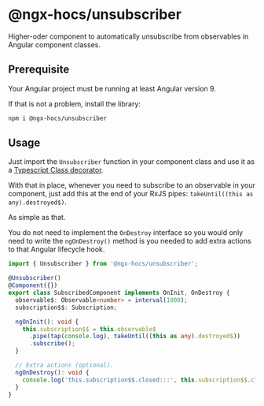 # @ngx-hocs/unsubscriber

Higher-oder component to automatically unsubscribe from observables in Angular component classes.

## Prerequisite

Your Angular project must be running at least Angular version 9.

If that is not a problem, install the library:

```bash
npm i @ngx-hocs/unsubscriber
```

## Usage

Just import the `Unsubscriber` function in your component class and use it as a [Typescript Class decorator](https://www.typescriptlang.org/docs/handbook/decorators.html#class-decorators).

With that in place, whenever you need to subscribe to an observable in your component, just add this at the end of your RxJS pipes: `takeUntil((this as any).destroyed$)`.

As simple as that.

You do not need to implement the `OnDestroy` interface so you would only need to write the `ngOnDestroy()` method is you needed to add extra actions to that Angular lifecycle hook.

```ts
import { Unsubscriber } from '@ngx-hocs/unsubscriber';

@Unsubscriber()
@Component({})
export class SubscribedComponent implements OnInit, OnDestroy {
  observable$: Observable<number> = interval(1000);
  subscription$$: Subscription;

  ngOnInit(): void {
    this.subscription$$ = this.observable$
      .pipe(tap(console.log), takeUntil((this as any).destroyed$))
      .subscribe();
  }

  // Extra actions (optional).
  ngOnDestroy(): void {
    console.log('this.subscription$$.closed:::', this.subscription$$.closed);
  }
}
```